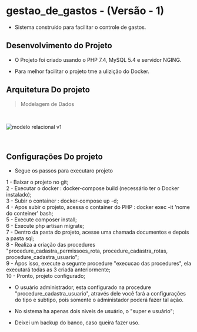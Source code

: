 # gestao_de_gastos - (Versão - 1)

- Sistema construído para facilitar o controle de gastos.

## Desenvolvimento do Projeto

- O Projeto foi criado usando o PHP 7.4, MySQL 5.4 e servidor NGING.

- Para melhor facilitar o projeto tme a ulizição do Docker.

## Arquitetura Do projeto

> Modelagem de Dados

<br>

![modelo relacional v1](https://user-images.githubusercontent.com/48629398/230806806-18d0ce9b-5c39-4cc5-84a3-fde5972480f4.png)


<br>

## Configurações Do projeto

- Segue os passos para executaro projeto

1 - Baixar o projeto no git; <br>
2 - Executar o docker : docker-compose build (necessário ter o Docker instalado);<br>
3 - Subir o container : docker-compose up -d; <br>
4 - Apos subir o  projeto, acessa o container do PHP : docker exec -it 'nome do conteiner' bash; <br>
5 - Execute composer install; <br>
6 - Execute php artisan migrate; <br>
7 - Dentro da pasta do projeto, acesse uma chamada documentos e depois a pasta sql; <br>
8 - Realiza a criação das procedures "procedure_cadastra_permissoes_rota, procedure_cadastra_rotas, procedure_cadastra_usuario"; <br>
9 - Ápos isso, execute a segunte procedure "execucao das procedures", ela executará todas as 3 criada anteriormente; <br>
10 - Pronto, projeto configurado; <br>

- O usuário administrador, esta configurado na procedure "procedure_cadastra_usuario", através dele você fará a configurações do tipo e subtipo, pois somente o administador poderá fazer tal ação. <br>

- No sistema ha apenas dois niveis de usuário, o "super e usuário";  <br>

- Deixei um backup do banco, caso queira fazer uso. 

